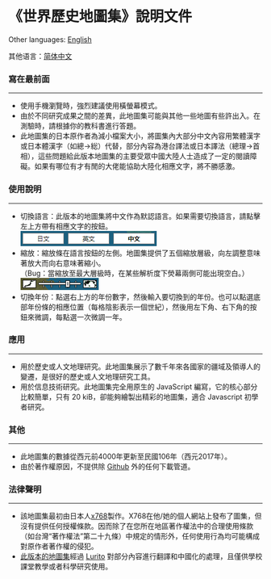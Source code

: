 # 《世界歷史地圖集》說明文件

Other languages: [English](RM-EN.md)

其他语言：[简体中文](RM-CHS.md)

### 寫在最前面
---
* 使用手機瀏覽時，強烈建議使用橫螢幕模式。
* 由於不同研究成果之間的差異，此地圖集可能與其他一些地圖有些許出入。在測驗時，請根據你的教科書進行答題。
* 此地圖集的日本原作者為減小檔案大小，將圖集內大部分中文內容用繁體漢字或日本體漢字（如總→総）代替，部分內容為港台譯法或日本譯法（總理→首相），這些問題給此版本地圖集的主要受眾中國大陸人士造成了一定的閱讀障礙。如果有哪位有才有閒的大佬能協助大陸化相應文字，將不勝感激。

### 使用說明
---
* 切換語言：此版本的地圖集將中文作為默認語言。如果需要切換語言，請點擊左上方帶有相應文字的按鈕。 <br />
![](/assets/lang_button.png)
* 縮放：縮放條在語言按鈕的左側。地圖集提供了五個縮放層級，向左調整意味著放大而向右意味著縮小。 <br />
（Bug：當縮放至最大層級時，在某些解析度下熒幕兩側可能出現空白。）<br />
![](/assets/zoom_bar.png)
* 切換年份：點選右上方的年份數字，然後輸入要切換到的年份。也可以點選底部年份條的相應位置（每格陰影表示一個世紀），然後用左下角、右下角的按鈕來微調，每點選一次微調一年。

### 應用
---
* 用於歷史或人文地理研究。此地圖集展示了數千年來各國家的疆域及領導人的變遷，是很好的歷史或人文地理研究工具。
* 用於信息技術研究。此地圖集完全用原生的 JavaScript 編寫，它的核心部分比較簡單，只有 20 kiB，卻能夠繪製出精彩的地圖集，適合 Javascript 初學者研究。

### 其他
---
* 此地圖集的數據從西元前4000年更新至民國106年（西元2017年）。
* 由於著作權原因，不提供除 [Github](https://github.com/Lurito/WorldMap) 外的任何下載管道。

### 法律聲明
---
* 該地圖集最初由日本人[x768](http://x768.com/w/twha.ja)製作。X768在他/她的個人網站上發布了圖集，但沒有提供任何授權條款。因而除了在您所在地區著作權法中的合理使用條款（如台灣“著作權法”第二十九條）中規定的情形外，任何使用行為均可能構成對原作者著作權的侵犯。
* [此版本的地圖集](http://worldmap.lurito.com)經過 [Lurito](https://github.com/Lurito) 對部分內容進行翻譯和中國化的處理，且僅供學校課堂教學或者科學研究使用。
